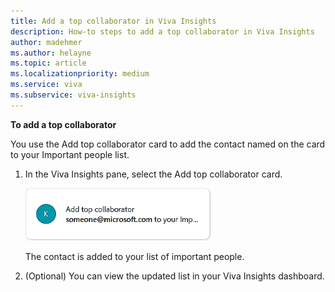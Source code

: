 ```yaml
---
title: Add a top collaborator in Viva Insights
description: How-to steps to add a top collaborator in Viva Insights 
author: madehmer
ms.author: helayne
ms.topic: article
ms.localizationpriority: medium 
ms.service: viva
ms.subservice: viva-insights
---
```


**To add a top collaborator**

You use the Add top collaborator card to add the contact named on the card to your Important people list.

1. In the Viva Insights pane, select the Add top collaborator card.

    ![Add top collaborator card.](../../Images/mya/use/Add-top-collaborator-ed.png)

    The contact is added to your list of important people.

2. (Optional) You can view the updated list in your Viva Insights dashboard.  